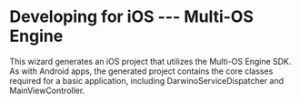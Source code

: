 # 	Developing for iOS  --- Multi-OS Engine

This wizard generates an iOS project that utilizes the Multi-OS Engine SDK. As with Android apps, the generated project contains the core classes required for a basic application, including DarwinoServiceDispatcher and MainViewController. 
